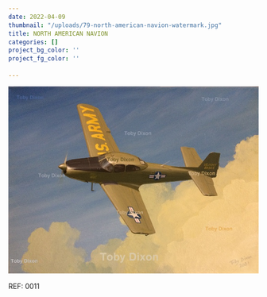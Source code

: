 ```yaml
---
date: 2022-04-09
thumbnail: "/uploads/79-north-american-navion-watermark.jpg"
title: NORTH AMERICAN NAVION
categories: []
project_bg_color: ''
project_fg_color: ''

---
```

![](/uploads/79-north-american-navion-watermark.jpg)

REF: 0011